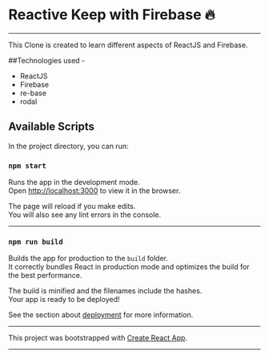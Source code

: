 # Reactive Keep with Firebase 🔥 
---



This Clone is created to learn different aspects of ReactJS and Firebase. 

##Technologies used -
- ReactJS
- Firebase
- re-base
- rodal


## Available Scripts

In the project directory, you can run:

### `npm start`

Runs the app in the development mode.<br>
Open [http://localhost:3000](http://localhost:3000) to view it in the browser.

The page will reload if you make edits.<br>
You will also see any lint errors in the console.

---

### `npm run build`

Builds the app for production to the `build` folder.<br>
It correctly bundles React in production mode and optimizes the build for the best performance.

The build is minified and the filenames include the hashes.<br>
Your app is ready to be deployed!

See the section about [deployment](https://facebook.github.io/create-react-app/docs/deployment) for more information.

---


This project was bootstrapped with [Create React App](https://github.com/facebook/create-react-app).

---

